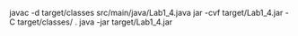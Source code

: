 
javac -d target/classes src/main/java/Lab1_4.java
jar -cvf target/Lab1_4.jar -C target/classes/ .
java -jar target/Lab1_4.jar